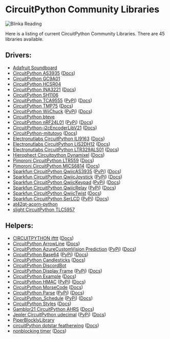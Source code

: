 # CircuitPython Community Libraries
![Blinka Reading](https://raw.githubusercontent.com/adafruit/circuitpython-weekly-newsletter/gh-pages/assets/archives/22_1023blinka.png)

Here is a listing of current CircuitPython Community Libraries. There are 45 libraries available.

## Drivers:
* [Adafruit Soundboard](https://github.com/mmabey/Adafruit_Soundboard.git)
* [CircuitPython AS3935](https://github.com/BiffoBear/CircuitPython_AS3935.git) \([Docs](https://circuitpython-as3935.readthedocs.io/))
* [CircuitPython GC9A01](https://github.com/tylercrumpton/CircuitPython_GC9A01.git)
* [CircuitPython HCSR04](https://github.com/mmabey/CircuitPython_HCSR04.git)
* [CircuitPython INA3221](https://github.com/barbudor/CircuitPython_INA3221.git) \([Docs](https://circuitpython-ina3221.readthedocs.io/en/latest/))
* [CircuitPython SH1106](https://github.com/winneymj/CircuitPython_SH1106)
* [CircuitPython TCA9555](https://github.com/lesamouraipourpre/Community_CircuitPython_TCA9555) \([PyPI](https://pypi.org/project/community-circuitpython-tca9555/)) \([Docs](http://community-circuitpython-tca9555.rtfd.io/))
* [CircuitPython TMP75](https://github.com/barbudor/CircuitPython_TMP75.git) \([Docs](https://circuitpython-tmp75.readthedocs.io/en/latest/))
* [CircuitPython WiiChuck](https://github.com/jfurcean/CircuitPython_WiiChuck.git) ([PyPi](https://pypi.org/project/circuitpython-wiichuck)) \([Docs](https://circuitpython-wiichuck.readthedocs.io/))
* [CircuitPython bteve](https://github.com/jamesbowman/CircuitPython_bteve.git)
* [CircuitPython nRF24L01](https://github.com/2bndy5/CircuitPython_nRF24L01.git) ([PyPi](https://pypi.org/project/circuitpython-nrf24l01)) \([Docs](https://circuitpython-nrf24l01.readthedocs.io/en/stable/))
* [CircuitPython-i2cEncoderLibV21](https://github.com/bwshockley/CircuitPython-i2cEncoderLibV21.git) \([Docs](https://circuitpython-i2cencoderlibv21.readthedocs.io/))
* [CircuitPython-mitutoyo](https://github.com/vifino/CircuitPython-mitutoyo.git) \([Docs](https://circuitpython-mitutoyo.readthedocs.io/))
* [Electronutlabs CircuitPython ILI9163](https://github.com/electronut/Electronutlabs_CircuitPython_ILI9163) \([Docs](https://ili9163.readthedocs.io/en/latest/))
* [Electronutlabs CircuitPython LIS2DH12](https://github.com/electronut/Electronutlabs_CircuitPython_LIS2DH12.git) \([Docs](https://circuitpython-lis2dh12-library.readthedocs.io/en/latest/))
* [Electronutlabs CircuitPython LTR329ALS01](https://github.com/electronut/Electronutlabs_CircuitPython_LTR329ALS01.git) \([Docs](https://circuitpython-ltr329als01-library.readthedocs.io/en/latest/))
* [Hierophect Circuitpython Dynamixel](https://github.com/hierophect/Hierophect_Circuitpython_Dynamixel.git) \([Docs](https://circuitpython-dynamixel.readthedocs.io/))
* [Pimoroni CircuitPython LTR559](https://github.com/pimoroni/Pimoroni_CircuitPython_LTR559.git) \([Docs](https://circuitpython.readthedocs.io/projects/pimoroni_circuitpython_ltr559/en/latest/))
* [Pimoroni CircuitPython MICS6814](https://github.com/pimoroni/Pimoroni_CircuitPython_MICS6814.git) \([Docs](https://circuitpython.readthedocs.io/projects/mics6814/en/latest/))
* [Sparkfun CircuitPython QwiicAS3935](https://github.com/fourstix/Sparkfun_CircuitPython_QwiicAS3935.git) ([PyPi](https://pypi.org/project/sparkfun-circuitpython-qwiicas3935)) \([Docs](https://sparkfun-circuitpython-qwiicas3935.readthedocs.io/en/latest/))
* [Sparkfun CircuitPython QwiicJoystick](https://github.com/fourstix/Sparkfun_CircuitPython_QwiicJoystick.git) ([PyPi](https://pypi.org/project/sparkfun-circuitpython-qwiicjoystick)) \([Docs](https://sparkfun-circuitpython-qwiicjoystick.readthedocs.io/en/latest/))
* [Sparkfun CircuitPython QwiicKeypad](https://github.com/fourstix/Sparkfun_CircuitPython_QwiicKeypad) ([PyPi](https://pypi.org/project/sparkfun-circuitpython-qwiickeypad)) \([Docs](https://sparkfun-circuitpython-qwiickeypad.readthedocs.io/en/latest/))
* [Sparkfun CircuitPython QwiicRelay](https://github.com/fourstix/Sparkfun_CircuitPython_QwiicRelay.git) ([PyPi](https://pypi.org/project/sparkfun-circuitpython-qwiicrelay)) \([Docs](https://sparkfun-circuitpython-qwiicrelay.readthedocs.io/en/latest/))
* [Sparkfun CircuitPython QwiicTwist](https://github.com/fourstix/Sparkfun_CircuitPython_QwiicTwist.git) \([Docs](https://sparkfun-circuitpython-qwiictwist.readthedocs.io/en/latest/))
* [Sparkfun CircuitPython SerLCD](https://github.com/fourstix/Sparkfun_CircuitPython_SerLCD.git) ([PyPi](https://pypi.org/project/sparkfun-circuitpython-serlcd)) \([Docs](https://sparkfun-circuitpython-serlcd.readthedocs.io/en/latest/))
* [at42qt-acorn-python](https://github.com/skerr92/at42qt-acorn-python.git)
* [slight CircuitPython TLC5957](https://github.com/s-light/slight_CircuitPython_TLC5957.git)

## Helpers:
* [CIRCUITPYTHON ifttt](https://github.com/benevpi/CIRCUITPYTHON_ifttt.git) \([Docs](https://circuitpython-ifttt.readthedocs.io/))
* [CircuitPython ArrowLine](https://github.com/jposada202020/CircuitPython_ArrowLine.git) \([Docs](https://circuitpython-arrowline.readthedocs.io/))
* [CircuitPython AzureCustomVision Prediction](https://github.com/jimbobbennett/CircuitPython_AzureCustomVision_Prediction) ([PyPi](https://pypi.org/project/circuitpython-azurecustomvision-prediction)) \([Docs](https://circuitpython.readthedocs.io/projects/circuitpython_azurecustomvision_prediction/en/latest/))
* [CircuitPython Base64](https://github.com/jimbobbennett/CircuitPython_Base64) ([PyPi](https://pypi.org/project/circuitpython-base64)) \([Docs](https://circuitpython.readthedocs.io/projects/base64/en/latest/))
* [CircuitPython Candlesticks](https://github.com/jposada202020/CircuitPython_Candlesticks.git) \([Docs](https://circuitpython-candlesticks.readthedocs.io/))
* [CircuitPython DiscordBot](https://github.com/2231puppy/CircuitPython_DiscordBot.git)
* [CircuitPython Display Frame](https://github.com/FoamyGuy/CircuitPython_Display_Frame.git) ([PyPi](https://pypi.org/project/circuitpython-display-frame)) \([Docs](https://circuitpython.readthedocs.io/projects/display_frame/en/latest/))
* [CircuitPython Example](https://github.com/tannewt/CircuitPython_Example.git) \([Docs](https://circuitpython-example.readthedocs.io/en/latest/))
* [CircuitPython HMAC](https://github.com/jimbobbennett/CircuitPython_HMAC) ([PyPi](https://pypi.org/project/circuitpython-hmac)) \([Docs](https://circuitpython.readthedocs.io/projects/hmac/en/latest/))
* [CircuitPython MorseCode](https://github.com/jposada202020/CircuitPython_MorseCode.git) \([Docs](https://circuitpython-morsecode.readthedocs.io/en/latest/))
* [CircuitPython Parse](https://github.com/jimbobbennett/CircuitPython_Parse) ([PyPi](https://pypi.org/project/circuitpython-parse)) \([Docs](https://circuitpython.readthedocs.io/projects/parse/en/latest/))
* [CircuitPython_Schedule](https://github.com/cognitivegears/CircuitPython_Schedule.git) ([PyPi](https://pypi.org/project/circuitpython-parse)) \([Docs](https://circuitpython-schedule.readthedocs.io/en/latest/))
* [CircuitPython Styles](https://github.com/jposada202020/CircuitPython_styles.git) \([Docs](https://circuitpython-styles.readthedocs.io/en/latest/))
* [Gamblor21 CircuitPython AHRS](https://github.com/gamblor21/Gamblor21_CircuitPython_AHRS.git) \([Docs](https://circuitpython-ahrs.readthedocs.io/))
* [Jepler CircuitPython udecimal](https://github.com/jepler/Jepler_CircuitPython_udecimal.git) ([PyPi](https://pypi.org/project/jepler-circuitpython-udecimal)) \([Docs](https://jepler-udecimal.readthedocs.io/en/latest/))
* [PiperBlocklyLibrary](https://github.com/buildwithpiper/PiperBlocklyLibrary.git)
* [circuitPython dotstar featherwing](https://github.com/dastels/circuitPython_dotstar_featherwing.git) \([Docs](https://circuitpython.readthedocs.io/projects/dotstar_featherwing/en/latest/))
* [nonblocking timer](https://github.com/Angeleno-Tech/nonblocking_timer.git) \([Docs](https://circuitpython-nonblocking_timer.readthedocs.io/))
